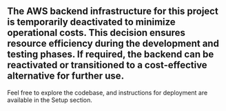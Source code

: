 ## The AWS backend infrastructure for this project is temporarily deactivated to minimize operational costs. This decision ensures resource efficiency during the development and testing phases. If required, the backend can be reactivated or transitioned to a cost-effective alternative for further use.

Feel free to explore the codebase, and instructions for deployment are available in the Setup section.
